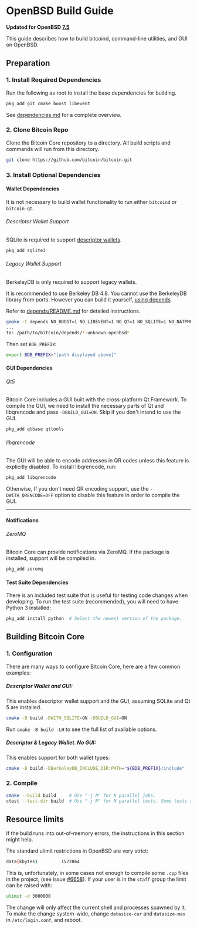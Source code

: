 # OpenBSD Build Guide

**Updated for OpenBSD [7.5](https://www.openbsd.org/75.html)**

This guide describes how to build bitcoind, command-line utilities, and GUI on OpenBSD.

## Preparation

### 1. Install Required Dependencies
Run the following as root to install the base dependencies for building.

```bash
pkg_add git cmake boost libevent
```

See [dependencies.md](dependencies.md) for a complete overview.

### 2. Clone Bitcoin Repo
Clone the Bitcoin Core repository to a directory. All build scripts and commands will run from this directory.
``` bash
git clone https://github.com/bitcoin/bitcoin.git
```

### 3. Install Optional Dependencies

#### Wallet Dependencies

It is not necessary to build wallet functionality to run either `bitcoind` or `bitcoin-qt`.

###### Descriptor Wallet Support

SQLite is required to support [descriptor wallets](descriptors.md).

``` bash
pkg_add sqlite3
```

###### Legacy Wallet Support
BerkeleyDB is only required to support legacy wallets.

It is recommended to use Berkeley DB 4.8. You cannot use the BerkeleyDB library
from ports. However you can build it yourself, [using depends](/depends).

Refer to [depends/README.md](/depends/README.md) for detailed instructions.

```bash
gmake -C depends NO_BOOST=1 NO_LIBEVENT=1 NO_QT=1 NO_SQLITE=1 NO_NATPMP=1 NO_UPNP=1 NO_ZMQ=1 NO_USDT=1
...
to: /path/to/bitcoin/depends/*-unknown-openbsd*
```

Then set `BDB_PREFIX`:

```bash
export BDB_PREFIX="[path displayed above]"
```

#### GUI Dependencies
###### Qt5

Bitcoin Core includes a GUI built with the cross-platform Qt Framework. To compile the GUI, we need to install
the necessary parts of Qt and libqrencode and pass `-DBUILD_GUI=ON`. Skip if you don't intend to use the GUI.

```bash
pkg_add qtbase qttools
```

###### libqrencode

The GUI will be able to encode addresses in QR codes unless this feature is explicitly disabled. To install libqrencode, run:

```bash
pkg_add libqrencode
```

Otherwise, If you don't need QR encoding support, use the `-DWITH_QRENCODE=OFF` option to disable this feature in order to compile the GUI.

---

#### Notifications
###### ZeroMQ

Bitcoin Core can provide notifications via ZeroMQ. If the package is installed, support will be compiled in.
```bash
pkg_add zeromq
```

#### Test Suite Dependencies
There is an included test suite that is useful for testing code changes when developing.
To run the test suite (recommended), you will need to have Python 3 installed:

```bash
pkg_add install python  # Select the newest version of the package.
```

## Building Bitcoin Core

### 1. Configuration

There are many ways to configure Bitcoin Core, here are a few common examples:

##### Descriptor Wallet and GUI:
This enables descriptor wallet support and the GUI, assuming SQLite and Qt 5 are installed.

```bash
cmake -B build -DWITH_SQLITE=ON -DBUILD_GUI=ON
```

Run `cmake -B build -LH` to see the full list of available options.

##### Descriptor & Legacy Wallet. No GUI:
This enables support for both wallet types:

```bash
cmake -B build -DBerkeleyDB_INCLUDE_DIR:PATH="${BDB_PREFIX}/include"
```

### 2. Compile

```bash
cmake --build build     # Use "-j N" for N parallel jobs.
ctest --test-dir build  # Use "-j N" for N parallel tests. Some tests are disabled if Python 3 is not available.
```

## Resource limits

If the build runs into out-of-memory errors, the instructions in this section
might help.

The standard ulimit restrictions in OpenBSD are very strict:
```bash
data(kbytes)         1572864
```

This is, unfortunately, in some cases not enough to compile some `.cpp` files in the project,
(see issue [#6658](https://github.com/bitcoin/bitcoin/issues/6658)).
If your user is in the `staff` group the limit can be raised with:
```bash
ulimit -d 3000000
```
The change will only affect the current shell and processes spawned by it. To
make the change system-wide, change `datasize-cur` and `datasize-max` in
`/etc/login.conf`, and reboot.
